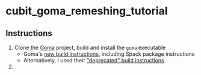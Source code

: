 # cubit_goma_remeshing_tutorial

## Instructions
1.  Clone the [Goma](https://github.com/goma/goma) project, build and install the `goma` executable
    * Goma's [new build instructions](https://github.com/goma/goma/blob/main/BUILD.md), including Spack package instructions
    * Alternatively, I used their ["deprecated" build instructions](https://github.com/goma/goma/blob/main/scripts/README.md)
2.  